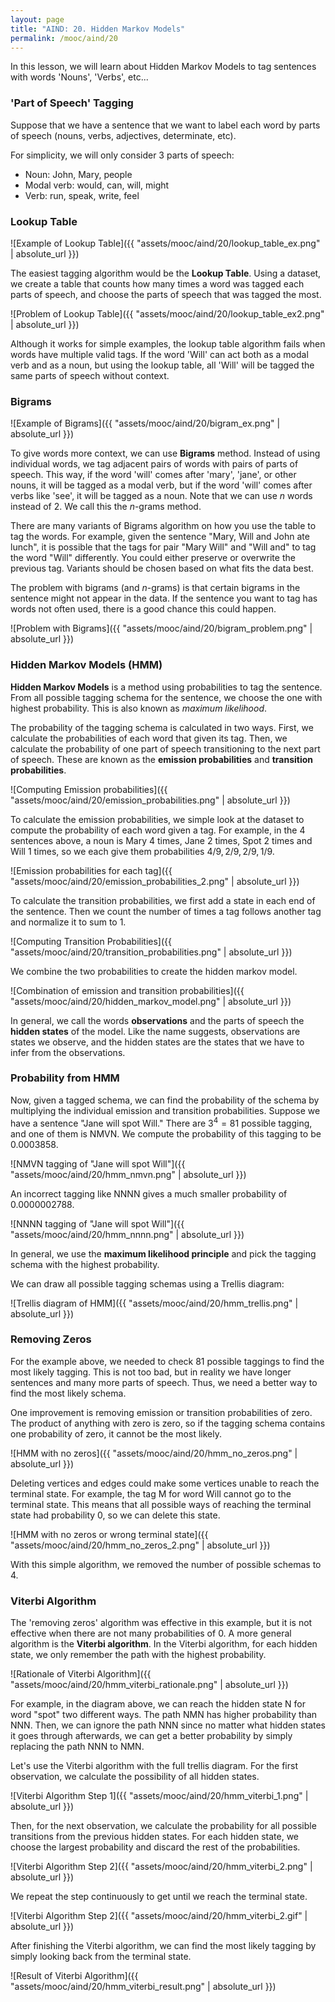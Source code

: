 ```yaml
---
layout: page
title: "AIND: 20. Hidden Markov Models"
permalink: /mooc/aind/20
---
```


In this lesson, we will learn about Hidden Markov Models to tag sentences with words 'Nouns', 'Verbs', etc...

### 'Part of Speech' Tagging

Suppose that we have a sentence that we want to label each word by parts of speech (nouns, verbs, adjectives, determinate, etc).

For simplicity, we will only consider 3 parts of speech:

* Noun: John, Mary, people
* Modal verb: would, can, will, might
* Verb: run, speak, write, feel

### Lookup Table

![Example of Lookup Table]({{ "assets/mooc/aind/20/lookup_table_ex.png" | absolute_url }})

The easiest tagging algorithm would be the **Lookup Table**. Using a dataset, we create a table that counts how many times a word was tagged each parts of speech, and choose the parts of speech that was tagged the most.

![Problem of Lookup Table]({{ "assets/mooc/aind/20/lookup_table_ex2.png" | absolute_url }})

Although it works for simple examples, the lookup table algorithm fails when words have multiple valid tags. If the word 'Will' can act both as a modal verb and as a noun, but using the lookup table, all 'Will' will be tagged the same parts of speech without context.

### Bigrams

![Example of Bigrams]({{ "assets/mooc/aind/20/bigram_ex.png" | absolute_url }})

To give words more context, we can use **Bigrams** method. Instead of using individual words, we tag adjacent pairs of words with pairs of parts of speech. This way, if the word 'will' comes after 'mary', 'jane', or other nouns, it will be tagged as a modal verb, but if the word 'will' comes after verbs like 'see', it will be tagged as a noun. Note that we can use $n$ words instead of 2. We call this the $n$-grams method.

There are many variants of Bigrams algorithm on how you use the table to tag the words. For example, given the sentence "Mary, Will and John ate lunch", it is possible that the tags for pair "Mary Will" and "Will and" to tag the word "Will" differently. You could either preserve or overwrite the previous tag. Variants should be chosen based on what fits the data best.

The problem with bigrams (and $n$-grams) is that certain bigrams in the sentence might not appear in the data. If the sentence you want to tag has words not often used, there is a good chance this could happen.

![Problem with Bigrams]({{ "assets/mooc/aind/20/bigram_problem.png" | absolute_url }})

### Hidden Markov Models (HMM)

**Hidden Markov Models** is a method using probabilities to tag the sentence. From all possible tagging schema for the sentence, we choose the one with highest probability. This is also known as *maximum likelihood*.

The probability of the tagging schema is calculated in two ways. First, we calculate the probabilities of each word that given its tag. Then, we calculate the probability of one part of speech transitioning to the next part of speech. These are known as the **emission probabilities** and **transition probabilities**.

![Computing Emission probabilities]({{ "assets/mooc/aind/20/emission_probabilities.png" | absolute_url }})

To calculate the emission probabilities, we simple look at the dataset to compute the probability of each word given a tag. For example, in the 4 sentences above, a noun is Mary 4 times, Jane 2 times, Spot 2 times and Will 1 times, so we each give them probabilities $4/9, 2/9, 2/9, 1/9$.

![Emission probabilities for each tag]({{ "assets/mooc/aind/20/emission_probabilities_2.png" | absolute_url }})

To calculate the transition probabilities, we first add a state in each end of the sentence. Then we count the number of times a tag follows another tag and normalize it to sum to 1.

![Computing Transition Probabilities]({{ "assets/mooc/aind/20/transition_probabilities.png" | absolute_url }})

We combine the two probabilities to create the hidden markov model.

![Combination of emission and transition probabilities]({{ "assets/mooc/aind/20/hidden_markov_model.png" | absolute_url }})

In general, we call the words **observations** and the parts of speech the **hidden states** of the model. Like the name suggests, observations are states we observe, and the hidden states are the states that we have to infer from the observations.

### Probability from HMM

Now, given a tagged schema, we can find the probability of the schema by multiplying the individual emission and transition probabilities. Suppose we have a sentence "Jane will spot Will." There are $3^4 = 81$ possible tagging, and one of them is NMVN. We compute the probability of this tagging to be $0.0003858$.

![NMVN tagging of "Jane will spot Will"]({{ "assets/mooc/aind/20/hmm_nmvn.png" | absolute_url }})

An incorrect tagging like NNNN gives a much smaller probability of $0.0000002788$.

![NNNN tagging of "Jane will spot Will"]({{ "assets/mooc/aind/20/hmm_nnnn.png" | absolute_url }})

In general, we use the **maximum likelihood principle** and pick the tagging schema with the highest probability.

We can draw all possible tagging schemas using a Trellis diagram:

![Trellis diagram of HMM]({{ "assets/mooc/aind/20/hmm_trellis.png" | absolute_url }})

### Removing Zeros

For the example above, we needed to check 81 possible taggings to find the most likely tagging. This is not too bad, but in reality we have longer sentences and many more parts of speech. Thus, we need a better way to find the most likely schema.

One improvement is removing emission or transition probabilities of zero. The product of anything with zero is zero, so if the tagging schema contains one probability of zero, it cannot be the most likely.

![HMM with no zeros]({{ "assets/mooc/aind/20/hmm_no_zeros.png" | absolute_url }})

Deleting vertices and edges could make some vertices unable to reach the terminal state. For example, the tag M for word Will cannot go to the terminal state. This means that all possible ways of reaching the terminal state had probability 0, so we can delete this state.

![HMM with no zeros or wrong terminal state]({{ "assets/mooc/aind/20/hmm_no_zeros_2.png" | absolute_url }})

With this simple algorithm, we removed the number of possible schemas to 4.

### Viterbi Algorithm

The 'removing zeros' algorithm was effective in this example, but it is not effective when there are not many probabilities of 0. A more general algorithm is the **Viterbi algorithm**. In the Viterbi algorithm, for each hidden state, we only remember the path with the highest probability.

![Rationale of Viterbi Algorithm]({{ "assets/mooc/aind/20/hmm_viterbi_rationale.png" | absolute_url }})

For example, in the diagram above, we can reach the hidden state N for word "spot" two different ways. The path NMN has higher probability than NNN. Then, we can ignore the path NNN since no matter what hidden states it goes through afterwards, we can get a better probability by simply replacing the path NNN to NMN.

Let's use the Viterbi algorithm with the full trellis diagram. For the first observation, we calculate the possibility of all hidden states.

![Viterbi Algorithm Step 1]({{ "assets/mooc/aind/20/hmm_viterbi_1.png" | absolute_url }})

Then, for the next observation, we calculate the probability for all possible transitions from the previous hidden states. For each hidden state, we choose the largest probability and discard the rest of the probabilities.

![Viterbi Algorithm Step 2]({{ "assets/mooc/aind/20/hmm_viterbi_2.png" | absolute_url }})

We repeat the step continuously to get until we reach the terminal state.

![Viterbi Algorithm Step 2]({{ "assets/mooc/aind/20/hmm_viterbi_2.gif" | absolute_url }})

After finishing the Viterbi algorithm, we can find the most likely tagging by simply looking back from the terminal state.

![Result of Viterbi Algorithm]({{ "assets/mooc/aind/20/hmm_viterbi_result.png" | absolute_url }})

